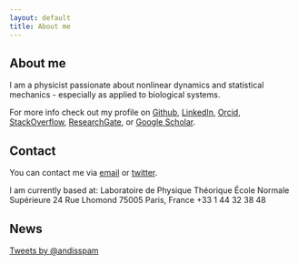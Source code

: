 ```yaml
---
layout: default
title: About me
---
```


About me
--------

I am a physicist passionate about nonlinear dynamics and statistical mechanics - especially as applied to biological systems.

For more info check out my profile on [Github](https://github.com/andim), [LinkedIn](https://www.linkedin.com/pub/andreas-mayer/83/49a/a37), [Orcid](http://orcid.org/0000-0002-6643-7622), [StackOverflow](http://stackoverflow.com/users/3223145/andi), [ResearchGate](https://www.researchgate.net/profile/Andreas_Mayer8), or [Google Scholar](http://scholar.google.de/citations?user=BKGAixAAAAAJ).

Contact
-------

You can contact me via [email](mailto:andisspam@gmail.com) or [twitter](http://twitter.com/andisspam).

I am currently based at:
Laboratoire de Physique Théorique
École Normale Supérieure
24 Rue Lhomond
75005 Paris, France
+33 1 44 32 38 48

News
----

<a class="twitter-timeline"
    href="https://twitter.com/andisspam"
    data-screen-name="andisspam"
    data-widget-id="477144629087703040">
Tweets by @andisspam</a>

<script>!function(d,s,id){var js,fjs=d.getElementsByTagName(s)[0],p=/^http:/.test(d.location)?'http':'https';if(!d.getElementById(id)){js=d.createElement(s);js.id=id;js.src=p+"://platform.twitter.com/widgets.js";fjs.parentNode.insertBefore(js,fjs);}}(document,"script","twitter-wjs");</script>
